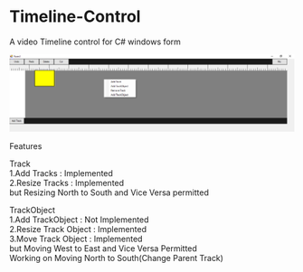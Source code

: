 # Timeline-Control
A video Timeline control for C# windows form</br>

![](https://github.com/raviverma2791747/Timeline-Control/blob/master/Images/Preview.png)

Features</br>

Track</br>
1.Add Tracks : Implemented</br>
2.Resize Tracks : Implemented </br>
but Resizing North to South and Vice Versa permitted</br>

TrackObject</br>
1.Add TrackObject : Not Implemented</br>
2.Resize Track Object : Implemented</br>
3.Move Track Object : Implemented</br>
but Moving West to East and Vice Versa Permitted </br>
Working on Moving North to South(Change Parent Track)</br>

